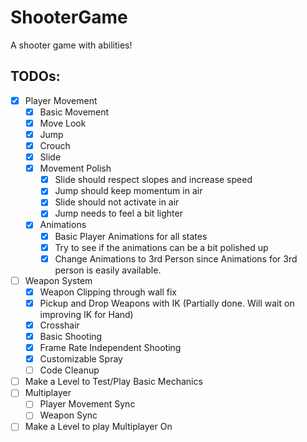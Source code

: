 # ShooterGame
A shooter game with abilities!

## TODOs: 
- [X] Player Movement
    - [X] Basic Movement
    - [X] Move Look
    - [X] Jump
    - [X] Crouch
    - [X] Slide
    - [X] Movement Polish
      - [X] Slide should respect slopes and increase speed
      - [X] Jump should keep momentum in air
      - [X] Slide should not activate in air
      - [X] Jump needs to feel a bit lighter
    - [X] Animations
        - [X] Basic Player Animations for all states
        - [X] Try to see if the animations can be a bit polished up
        - [X] Change Animations to 3rd Person since Animations for 3rd person is easily available.
- [ ] Weapon System
    - [X] Weapon Clipping through wall fix
    - [X] Pickup and Drop Weapons with IK (Partially done. Will wait on improving IK for Hand)
    - [X] Crosshair
    - [X] Basic Shooting
    - [X] Frame Rate Independent Shooting
    - [X] Customizable Spray
    - [ ] Code Cleanup
- [ ] Make a Level to Test/Play Basic Mechanics
- [ ] Multiplayer
    - [ ] Player Movement Sync
    - [ ] Weapon Sync
- [ ] Make a Level to play Multiplayer On
